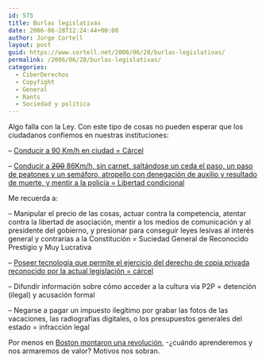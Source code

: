 ```yaml
---
id: 575
title: Burlas legislativas
date: 2006-06-28T12:24:44+00:00
author: Jorge Cortell
layout: post
guid: https://www.cortell.net/2006/06/28/burlas-legislativas/
permalink: /2006/06/28/burlas-legislativas/
categories:
  - CiberDerechos
  - Copyfight
  - General
  - Rants
  - Sociedad y polí­tica
---
```

Algo falla con la Ley. Con este tipo de cosas no pueden esperar que los ciudadanos confiemos en nuestras instituciones:

– <a title="A 90 cárcel" target="_blank" href="https://elmundomotor.elmundo.es/elmundomotor/2006/06/21/usuarios/1150872015.html">Conducir a 90 Km/h en ciudad = Cárcel</a>

– <a title="Farruquito libre" target="_blank" href="https://es.wikipedia.org/wiki/Farruquito">Conducir a <s>200</s> 86Km/h, sin carnet, saltándose un ceda el paso, un paso de peatones y un semáforo, atropello con denegación de auxilio y resultado de muerte, y mentir a la policí­a = Libertad condicional </a>

Me recuerda a:

– Manipular el precio de las cosas, actuar contra la competencia, atentar contra la libertad de asociación, mentir a los medios de comunicación y al presidente del gobierno, y presionar para conseguir leyes lesivas al interés general y contrarias a la Constitución = Suciedad General de Reconocido Prestigio y Muy Lucrativa

– <a title="Anticopia = cárcel" target="_blank" href="https://www.hispamp3.com/noticias/noticia.php?noticia=20041001152329">Poseer tecnologí­a que permite el ejercicio del derecho de copia privada reconocido por la actual legislación = cárcel </a>

– Difundir información sobre cómo acceder a la cultura via P2P = detención (ilegal) y acusación formal

– Negarse a pagar un impuesto ilegí­timo por grabar las fotos de las vacaciones, las radiografí­as digitales, o los presupuestos generales del estado = infracción legal

Por menos en <a title="Boston Tea Party" target="_blank" href="https://en.wikipedia.org/wiki/Boston_Tea_Party">Boston montaron una revolución</a>, -¿cuándo aprenderemos y nos armaremos de valor? Motivos nos sobran.